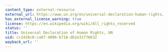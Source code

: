 ```yaml
---
content_type: external-resource
external_url: https://www.un.org/en/universal-declaration-human-rights/
has_external_license_warning: true
license: https://en.wikipedia.org/wiki/All_rights_reserved
status: ''
title: Universal Declaration of Human Rights, UN
uid: cc2420c0-ca07-4096-b718-db2e31776632
wayback_url: ''
---
```

